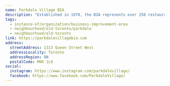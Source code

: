 ```yaml
---
name: Parkdale Village BIA
description: "Established in 1978, the BIA represents over 250 restaurants, retail merchants, and professional offices between Dufferin and Roncesvalles on Queen Street West. It is committed to improving and promoting the Parkdale Village area through investment and advocacy to maintain its position as one of Toronto's premier destinations for shopping, business, and experiencing diverse culture and entertainment."
tags:
  - instance-of/organization/business-improvement-area
  - neighbourhood/old-toronto/parkdale
  - neighbourhood/old-toronto
link: https://parkdalevillagebia.com
address:
  streetAddress: 1313 Queen Street West
  addressLocality: Toronto
  addressRegion: ON
  postalCode: M6K 1L8
social:
  instagram: https://www.instagram.com/parkdalevillage/
  facebook: https://www.facebook.com/ParkdaleVillage/
---
```

